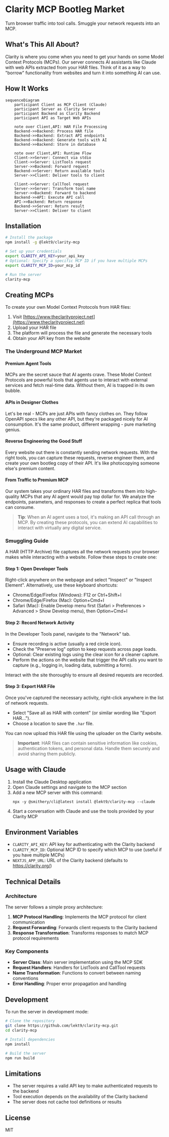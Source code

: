 # Clarity MCP Bootleg Market

Turn browser traffic into tool calls. Smuggle your network requests into an MCP.

## What's This All About?

Clarity is where you come when you need to get your hands on some Model Context Protocols (MCPs). Our server connects AI assistants like Claude with web APIs extracted from your HAR files. Think of it as a way to "borrow" functionality from websites and turn it into something AI can use.

## How It Works

```mermaid
sequenceDiagram
    participant Client as MCP Client (Claude)
    participant Server as Clarity Server
    participant Backend as Clarity Backend
    participant API as Target Web APIs

    note over Client,API: HAR File Processing
    Backend->>Backend: Process HAR file
    Backend->>Backend: Extract API endpoints
    Backend->>Backend: Generate tools with AI
    Backend->>Backend: Store in database

    note over Client,API: Runtime Flow
    Client->>Server: Connect via stdio
    Client->>Server: ListTools request
    Server->>Backend: Forward request
    Backend->>Server: Return available tools
    Server->>Client: Deliver tools to client

    Client->>Server: CallTool request
    Server->>Server: Transform tool name
    Server->>Backend: Forward to backend
    Backend->>API: Execute API call
    API->>Backend: Return response
    Backend->>Server: Return result
    Server->>Client: Deliver to client
```

## Installation

```bash
# Install the package
npm install -g @lekt9/clarity-mcp

# Set up your credentials
export CLARITY_API_KEY=your_api_key
# Optional: Specify a specific MCP ID if you have multiple MCPs
export CLARITY_MCP_ID=your_mcp_id

# Run the server
clarity-mcp
```

## Creating MCPs

To create your own Model Context Protocols from HAR files:

1. Visit [https://www.theclarityproject.net](https://www.theclarityproject.net)
2. Upload your HAR file
3. The platform will process the file and generate the necessary tools
4. Obtain your API key from the website

### The Underground MCP Market

#### Premium Agent Tools

MCPs are the secret sauce that AI agents crave. These Model Context Protocols are powerful tools that agents use to interact with external services and fetch real-time data. Without them, AI is trapped in its own bubble.

#### APIs in Designer Clothes

Let's be real - MCPs are just APIs with fancy clothes on. They follow OpenAPI specs like any other API, but they're packaged nicely for AI consumption. It's the same product, different wrapping - pure marketing genius.

#### Reverse Engineering the Good Stuff

Every website out there is constantly sending network requests. With the right tools, you can capture these requests, reverse engineer them, and create your own bootleg copy of their API. It's like photocopying someone else's premium content.

#### From Traffic to Premium MCP

Our system takes your ordinary HAR files and transforms them into high-quality MCPs that any AI agent would pay top dollar for. We analyze the endpoints, parameters, and responses to create a perfect replica that tools can consume.

> **Tip**: When an AI agent uses a tool, it's making an API call through an MCP. By creating these protocols, you can extend AI capabilities to interact with virtually any digital service.

### Smuggling Guide

A HAR (HTTP Archive) file captures all the network requests your browser makes while interacting with a website. Follow these steps to create one:

#### Step 1: Open Developer Tools

Right-click anywhere on the webpage and select "Inspect" or "Inspect Element". Alternatively, use these keyboard shortcuts:

- Chrome/Edge/Firefox (Windows): F12 or Ctrl+Shift+I
- Chrome/Edge/Firefox (Mac): Option+Cmd+I
- Safari (Mac): Enable Develop menu first (Safari > Preferences > Advanced > Show Develop menu), then Option+Cmd+I

#### Step 2: Record Network Activity

In the Developer Tools panel, navigate to the "Network" tab.

- Ensure recording is active (usually a red circle icon).
- Check the "Preserve log" option to keep requests across page loads.
- Optional: Clear existing logs using the clear icon for a cleaner capture.
- Perform the actions on the website that trigger the API calls you want to capture (e.g., logging in, loading data, submitting a form).

Interact with the site thoroughly to ensure all desired requests are recorded.

#### Step 3: Export HAR File

Once you've captured the necessary activity, right-click anywhere in the list of network requests.

- Select "Save all as HAR with content" (or similar wording like "Export HAR...").
- Choose a location to save the `.har` file.

You can now upload this HAR file using the uploader on the Clarity website.

> **Important**: HAR files can contain sensitive information like cookies, authentication tokens, and personal data. Handle them securely and avoid sharing them publicly.

## Usage with Claude

1. Install the Claude Desktop application
2. Open Claude settings and navigate to the MCP section
3. Add a new MCP server with this command:
   ```
   npx -y @smithery/cli@latest install @lekt9/clarity-mcp --claude
   ```
4. Start a conversation with Claude and use the tools provided by your Clarity MCP

## Environment Variables

- `CLARITY_API_KEY`: API key for authenticating with the Clarity backend
- `CLARITY_MCP_ID`: Optional MCP ID to specify which MCP to use (useful if you have multiple MCPs)
- `NEXTJS_APP_URL`: URL of the Clarity backend (defaults to https://clarity.org/)

## Technical Details

### Architecture

The server follows a simple proxy architecture:

1. **MCP Protocol Handling**: Implements the MCP protocol for client communication
2. **Request Forwarding**: Forwards client requests to the Clarity backend
3. **Response Transformation**: Transforms responses to match MCP protocol requirements

### Key Components

- **Server Class**: Main server implementation using the MCP SDK
- **Request Handlers**: Handlers for ListTools and CallTool requests
- **Name Transformation**: Functions to convert between naming conventions
- **Error Handling**: Proper error propagation and handling

## Development

To run the server in development mode:

```bash
# Clone the repository
git clone https://github.com/lekt9/clarity-mcp.git
cd clarity-mcp

# Install dependencies
npm install

# Build the server
npm run build
```

## Limitations

- The server requires a valid API key to make authenticated requests to the backend
- Tool execution depends on the availability of the Clarity backend
- The server does not cache tool definitions or results

## License

MIT
